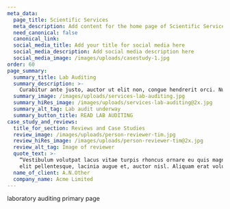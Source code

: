 ```yaml
---
meta_data:
  page_title: Scientific Services
  meta_description: Add content for the home page of Scientific Services here...
  need_canonical: false
  canonical_link:
  social_media_title: Add your title for social media here
  social_media_description: Add social media description here
  social_media_image: /images/uploads/casestudy-1.jpg
order: 60
page_summary:
  summary_title: Lab Auditing
  summary_description: >-
    Curabitur ante justo, auctor ut elit non, congue hendrerit orci. Nullam quis convallis turpis.
  summary_image: /images/uploads/services-lab-auditing.jpg
  summary_hiRes_image: /images/uploads/services-lab-auditing@2x.jpg
  summary_alt_tag: Lab audit underway
  summary_button_title: READ LAB AUDITING
case_study_and_reviews:
  title_for_section: Reviews and Case Studies
  review_image: /images/uploads/person-reviewer-tim.jpg
  review_hiRes_image: /images/uploads/person-reviewer-tim@2x.jpg
  review_alt_tag: Image of reviewer
  quote_text: >-
    “Vestibulum volutpat lacus vitae turpis rhoncus ornare eu quis magna. In at
    elit pellentesque, lacinia augue et, auctor nisl. Aliquam erat volutpat. ”
  name_of_client: A.N.Other
  company_name: Acme Limited
---
```

laboratory auditing primary page
